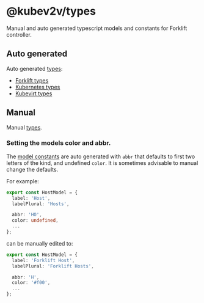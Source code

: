 # @kubev2v/types

Manual and auto generated typescript models and constants for Forklift controller.

## Auto generated

Auto generated [types](/src/generated):

  - [Forklift types](/src/generated/forklift/README.md)
  - [Kubernetes types](/src/generated/kubernetes/README.md)
  - [Kubevirt types](/src/generated/kubevirt/README.md)

## Manual

Manual [types](/src/types).

### Setting the models color and abbr.

The [model constants](src/generated/forklift/constants) are auto generated with `abbr` that defaults to first two letters of the kind, and undefined `color`.
It is sometimes advisable to manual change the defaults.

For example:

``` ts
export const HostModel = {
  label: 'Host',
  labelPlural: 'Hosts',

  abbr: 'HO',
  color: undefined,
  ...
};
```
can be manually edited to:

``` ts
export const HostModel = {
  label: 'Forklift Host',
  labelPlural: 'Forklift Hosts',

  abbr: 'H',
  color: '#f00',
  ...
};
```
